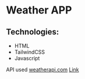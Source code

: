 # Weather APP

## Technologies:
- HTML
- TailwindCSS
- Javascript

API used 	[weatherapi.com](https://www.weatherapi.com)
[Link](https://lively-klepon-6f3466.netlify.app/)
